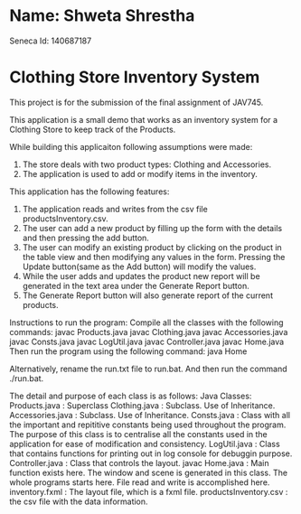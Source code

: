 <h1>Name: Shweta Shrestha</h1>
Seneca Id: 140687187

<h1> Clothing Store Inventory System </h1>
This project is for the submission of the final assignment of JAV745. 

This application is a small demo that works as an inventory system for a Clothing Store to keep track
of the Products.

While building this applicaiton following assumptions were made:
1. The store deals with two product types: Clothing and Accessories.
2. The application is used to add or modify items in the inventory.

This application has the following features:
1. The application reads and writes from the csv file productsInventory.csv.
2. The user can add a new product by filling up the form with the details and then pressing the add button.
3. The user can modify an existing product by clicking on the product in the table view 
and then modifying any values in the form. Pressing the Update button(same as the Add button) will modify the values.
4. While the user adds and updates the product new report will be generated in the text area under the Generate Report button.
5. The Generate Report button will also generate report of the current products.

Instructions to run the program:
Compile all the classes with the following commands:
javac Products.java
javac Clothing.java
javac Accessories.java
javac Consts.java
javac LogUtil.java
javac Controller.java
javac Home.java
Then run the program using the following command:
java Home

Alternatively, rename the run.txt file to run.bat. And then run the command ./run.bat.

The detail and purpose of each class is as follows:
Java Classes:
Products.java : Superclass
Clothing.java : Subclass. Use of Inheritance.
Accessories.java : Subclass. Use of Inheritance.
Consts.java : Class with all the important and repititive constants being used throughout the program. 
    The purpose of this class is to centralise all the constants used in the application for ease of modification and consistency.
LogUtil.java : Class that contains functions for printing out in log console for debuggin purpose.
Controller.java : Class that controls the layout.
javac Home.java : Main function exists here. The window and scene is generated in this class. The whole programs starts here. File read and write is accomplished here.
inventory.fxml : The layout file, which is a fxml file.
productsInventory.csv : the csv file with the data information.

